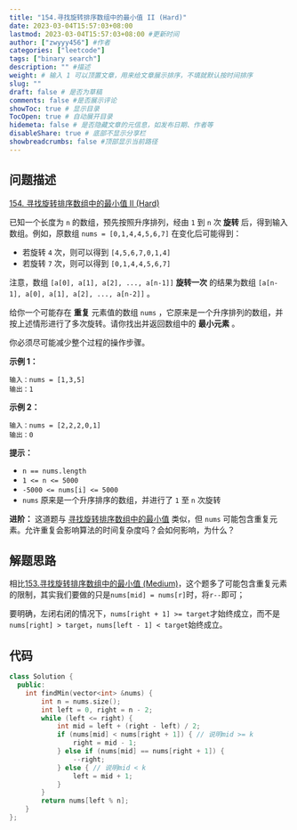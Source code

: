 ```yaml
---
title: "154.寻找旋转排序数组中的最小值 II (Hard)"
date: 2023-03-04T15:57:03+08:00
lastmod: 2023-03-04T15:57:03+08:00 #更新时间
author: ["zwyyy456"] #作者
categories: ["leetcode"]
tags: ["binary search"]
description: "" #描述
weight: # 输入 1 可以顶置文章，用来给文章展示排序，不填就默认按时间排序
slug: ""
draft: false # 是否为草稿
comments: false #是否展示评论
showToc: true # 显示目录
TocOpen: true # 自动展开目录
hidemeta: false # 是否隐藏文章的元信息，如发布日期、作者等
disableShare: true # 底部不显示分享栏
showbreadcrumbs: false #顶部显示当前路径
---
```

## 问题描述
[154. 寻找旋转排序数组中的最小值 II (Hard)](https://leetcode.cn/problems/find-minimum-in-rotated-sorted-array-ii/)

已知一个长度为 `n` 的数组，预先按照升序排列，经由 `1` 到 `n` 次 **旋转**
后，得到输入数组。例如，原数组 `nums = [0,1,4,4,5,6,7]` 在变化后可能得到：

- 若旋转 `4` 次，则可以得到 `[4,5,6,7,0,1,4]`
- 若旋转 `7` 次，则可以得到 `[0,1,4,4,5,6,7]`

注意，数组 `[a[0], a[1], a[2], ..., a[n-1]]` **旋转一次** 的结果为数组
`[a[n-1], a[0], a[1], a[2], ..., a[n-2]]` 。

给你一个可能存在 **重复** 元素值的数组 `nums`
，它原来是一个升序排列的数组，并按上述情形进行了多次旋转。请你找出并返回数组中的 **最小元素** 。

你必须尽可能减少整个过程的操作步骤。

**示例 1：**

```
输入：nums = [1,3,5]
输出：1

```

**示例 2：**

```
输入：nums = [2,2,2,0,1]
输出：0

```

**提示：**

- `n == nums.length`
- `1 <= n <= 5000`
- `-5000 <= nums[i] <= 5000`
- `nums` 原来是一个升序排序的数组，并进行了 `1` 至 `n` 次旋转

**进阶：** 这道题与
[寻找旋转排序数组中的最小值](https://leetcode-cn.com/problems/find-minimum-in-rotated-sorted-array/description/)
类似，但 `nums` 可能包含重复元素。允许重复会影响算法的时间复杂度吗？会如何影响，为什么？

## 解题思路
相比[153.寻找旋转排序数组中的最小值 (Medium)]()，这个题多了可能包含重复元素的限制，其实我们要做的只是`nums[mid] = nums[r]`时，将`r--`即可；

要明确，左闭右闭的情况下，`nums[right + 1] >= target`才始终成立，而不是`nums[right] > target`，`nums[left - 1] < target`始终成立。

## 代码
```cpp
class Solution {
  public:
    int findMin(vector<int> &nums) {
        int n = nums.size();
        int left = 0, right = n - 2;
        while (left <= right) {
            int mid = left + (right - left) / 2;
            if (nums[mid] < nums[right + 1]) { // 说明mid >= k
                right = mid - 1;
            } else if (nums[mid] == nums[right + 1]) {
                --right;
            } else { // 说明mid < k
                left = mid + 1;
            }
        }
        return nums[left % n];
    }
};
```